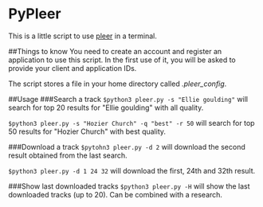 # PyPleer
This is a little script to use [pleer](http://pleer.com "Pleer website") in a terminal.

##Things to know
You need to create an account and register an application to use this script.
In the first use of it, you will be asked to provide your client and application IDs.

The script stores a file in your home directory called *.pleer_config*.

##Usage
###Search a track
`$python3 pleer.py -s "Ellie goulding"`
will search for top 20 results for "Ellie goulding" with all quality.

`$python3 pleer.py -s "Hozier Church" -q "best" -r 50`
will search for top 50 results for "Hozier Church" with best quality.

###Download a track
`$pytohn3 pleer.py -d 2`
will download the second result obtained from the last search.

`$python3 pleer.py -d 1 24 32`
will download the first, 24th and 32th result.

###Show last downloaded tracks
`$python3 pleer.py -H`
will show the last downloaded tracks (up to 20). Can be combined with a research.
